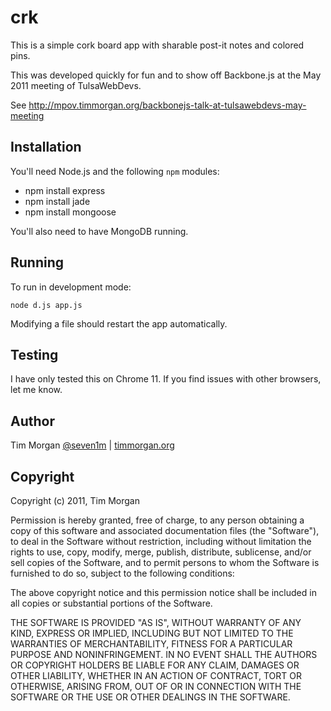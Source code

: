 # crk

This is a simple cork board app with sharable post-it notes and colored pins.

This was developed quickly for fun and to show off Backbone.js at the May 2011 meeting of TulsaWebDevs.

See http://mpov.timmorgan.org/backbonejs-talk-at-tulsawebdevs-may-meeting

## Installation

You'll need Node.js and the following `npm` modules:

* npm install express
* npm install jade
* npm install mongoose

You'll also need to have MongoDB running.

## Running

To run in development mode:

    node d.js app.js

Modifying a file should restart the app automatically.

## Testing

I have only tested this on Chrome 11. If you find issues with other browsers, let me know.

## Author

Tim Morgan [@seven1m](http://twitter.com/seven1m) | [timmorgan.org](http://timmorgan.org)

## Copyright

Copyright (c) 2011, Tim Morgan

Permission is hereby granted, free of charge, to any person obtaining a copy
of this software and associated documentation files (the "Software"), to deal
in the Software without restriction, including without limitation the rights
to use, copy, modify, merge, publish, distribute, sublicense, and/or sell
copies of the Software, and to permit persons to whom the Software is
furnished to do so, subject to the following conditions:

The above copyright notice and this permission notice shall be included in
all copies or substantial portions of the Software.

THE SOFTWARE IS PROVIDED "AS IS", WITHOUT WARRANTY OF ANY KIND, EXPRESS OR
IMPLIED, INCLUDING BUT NOT LIMITED TO THE WARRANTIES OF MERCHANTABILITY,
FITNESS FOR A PARTICULAR PURPOSE AND NONINFRINGEMENT. IN NO EVENT SHALL THE
AUTHORS OR COPYRIGHT HOLDERS BE LIABLE FOR ANY CLAIM, DAMAGES OR OTHER
LIABILITY, WHETHER IN AN ACTION OF CONTRACT, TORT OR OTHERWISE, ARISING FROM,
OUT OF OR IN CONNECTION WITH THE SOFTWARE OR THE USE OR OTHER DEALINGS IN
THE SOFTWARE.
